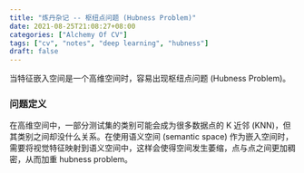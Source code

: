 ```yaml
---
title: "炼丹杂记 -- 枢纽点问题 (Hubness Problem)"
date: 2021-08-25T21:08:27+08:00
categories: ["Alchemy Of CV"]
tags: ["cv", "notes", "deep learning", "hubness"]
draft: false
---
```


当特征嵌入空间是一个高维空间时，容易出现枢纽点问题 (Hubness Problem)。  

### 问题定义

在高维空间中，一部分测试集的类别可能会成为很多数据点的 K 近邻 (KNN)，但其类别之间却没什么关系。在使用语义空间 (semantic space) 作为嵌入空间时，需要将视觉特征映射到语义空间中，这样会使得空间发生萎缩，点与点之间更加稠密，从而加重 hubness problem。  
